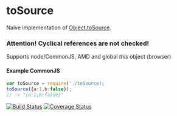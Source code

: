 # toSource
Naive implementation of [Object.toSource](https://developer.mozilla.org/docs/Web/JavaScript/Reference/Global_Objects/Object/toSource).

### Attention! Cyclical references are not checked!

Supports node/CommonJS, AMD and global _this_ object (browser)

#### Example CommonJS
```js
var toSource = require('./toSource);
toSource({a:1,b:false});
// -> "{a:1,b:false}"
```

[![Build Status](https://travis-ci.org/pitermarx/toSource.svg?branch=master)](https://travis-ci.org/pitermarx/toSource)
[![Coverage Status](https://coveralls.io/repos/pitermarx/toSource/badge.svg?branch=master)](https://coveralls.io/r/pitermarx/toSource?branch=master)
